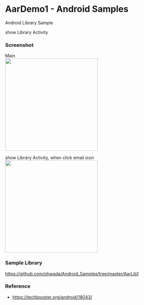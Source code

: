 AarDemo1 - Android Samples
===============

Android Library Sample <br/>

show Library Activity <br/>

### Screenshot <br/>
Main <br/>
<image src="https://raw.githubusercontent.com/ohwada/Android_Samples/master/AarDemo1/screenshot/aar_demo1_main.png" width="300" /><br/>

show Library Activity, when click email icon <br/>
<image src="https://raw.githubusercontent.com/ohwada/Android_Samples/master/AarDemo1/screenshot/aar_demo1_library_activity.png" width="300" /><br/>

### Sample Library <br/>
https://github.com/ohwada/Android_Samples/tree/master/AarLib1

### Reference <br/>
- https://techbooster.org/android/18043/
